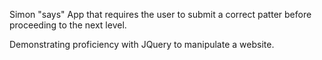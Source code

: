 Simon "says" App that requires the user to submit a correct patter before proceeding to the next level.

Demonstrating proficiency with JQuery to manipulate a website.